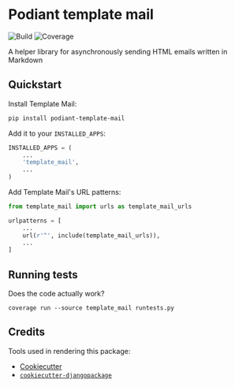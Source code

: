 Podiant template mail
=====================

![Build](https://git.steadman.io/podiant/template-mail/badges/master/build.svg)
![Coverage](https://git.steadman.io/podiant/template-mail/badges/master/coverage.svg)

A helper library for asynchronously sending HTML emails written in Markdown

## Quickstart

Install Template Mail:

```sh
pip install podiant-template-mail
```

Add it to your `INSTALLED_APPS`:
```python
INSTALLED_APPS = (
    ...
    'template_mail',
    ...
)
```

Add Template Mail's URL patterns:

```python
from template_mail import urls as template_mail_urls

urlpatterns = [
    ...
    url(r'^', include(template_mail_urls)),
    ...
]
```


## Running tests

Does the code actually work?

```
coverage run --source template_mail runtests.py
```

## Credits

Tools used in rendering this package:

- [Cookiecutter](https://github.com/audreyr/cookiecutter)
- [`cookiecutter-djangopackage`](https://github.com/pydanny/cookiecutter-djangopackage)
